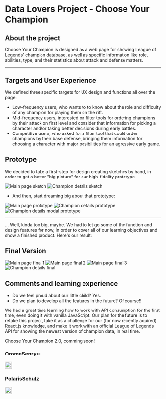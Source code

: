 # Data Lovers Project - Choose Your Champion

## About the project

Choose Your Champion is designed as a web page for showing League of Legends' champion database, as well as specific information like role, abilities, type, and their statistics about attack and defense matters.

***

## Targets and User Experience

We defined three specific targets for UX design and functions all over the page:

* Low-frequency users, who wants to to know about the role and difficulty of any champion for playing them on the rift.
* Mid-frequency users, interested on filter tools for ordering champions by their attack on first level and consider that information for picking a character and/or taking better decisions during early battles.
* Competitive users, who asked for a filter tool that could order champions by their base defense, bringing them information for choosing a character with major posibilities for an agressive early game.

## Prototype

We decided to take a first-step for design creating sketches by hand, in order to get a better "big picture" for our high-fidelity prototype

![Main page sketch](https://i.imgur.com/QaozeU3.png)
![Champion details sketch](https://i.imgur.com/HUPGm7P.png)

* And then, start dreaming big about that prototype:

![Main page prototype](https://i.imgur.com/D5OkAxz.jpg)
![Champion details prototype](https://i.imgur.com/JXIKGs1.png)
![Champion details modal prototype](https://i.imgur.com/2fSdCBw.png)

***

... Well, kinda too big, maybe. We had to let go some of the function and design features for now, in order to cover all of our learning objectives and show a finished product.
Here's our result:


## Final Version

![Main page final 1](https://i.imgur.com/pFryzI8.png)
![Main page final 2](https://i.imgur.com/08OQE81.png)
![Main page final 3](https://i.imgur.com/VN5wSgw.png)
![Champion details final](https://i.imgur.com/S9TiaPH.png)

## Comments and learning experience

* Do we feel proud about our little child? Yes. 
* Do we plan to develop all the features in the future? Of course!!

We had a great time learning how to work with API consumption for the first time, even doing it with vanilla JavaScript. Our plan for the future is to retake this project, take it as a challenge for our (for now recently aquired) React.js knowledge, and make it work with an official League of Legends API for showing the newest version of champion data, in real time. 

Choose Your Champion 2.0, comming soon!


### OromeSenryu
[<img src="https://img.shields.io/github/followers/OromeSenryu?label=follow&style=social" height="22" title="Follow me" />](https://github.com/OromeSenryu)

### PolarisSchulz
[<img src="https://img.shields.io/github/followers/PolarisSchulz?label=follow&style=social" height="22" title="Follow me" />](https://github.com/PolarisSchulz)
